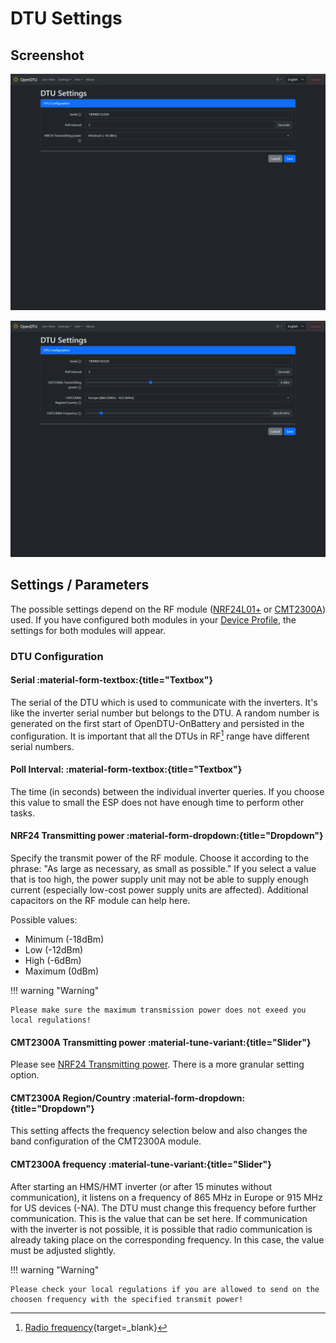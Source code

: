 # DTU Settings

## Screenshot

![DTU Settings NRF](../../assets/images/screenshots/dtu_settings_nrf.png)

![DTU Settings CMT](../../assets/images/screenshots/dtu_settings_cmt.png)

## Settings / Parameters

The possible settings depend on the RF module ([NRF24L01+](../../hardware/nrf24l01plus.md) or [CMT2300A](../../hardware/cmt2300a.md)) used. If you have configured both modules in your [Device Profile](../device_profiles.md), the settings for both modules will appear.

### DTU Configuration

#### Serial :material-form-textbox:{title="Textbox"}

The serial of the DTU which is used to communicate with the inverters. It's like the inverter serial number but belongs to the DTU. A random number is generated on the first start of OpenDTU-OnBattery and persisted in the configuration. It is important that all the DTUs in RF[^1] range have different serial numbers.

#### Poll Interval: :material-form-textbox:{title="Textbox"}

The time (in seconds) between the individual inverter queries. If you choose this value to small the ESP does not have enough time to perform other tasks.

#### NRF24 Transmitting power :material-form-dropdown:{title="Dropdown"}

Specify the transmit power of the RF module. Choose it according to the phrase: "As large as necessary, as small as possible."
If you select a value that is too high, the power supply unit may not be able to supply enough current (especially low-cost power supply units are affected). Additional capacitors on the RF module can help here.

Possible values:

* Minimum (-18dBm)
* Low (-12dBm)
* High (-6dBm)
* Maximum (0dBm)

!!! warning "Warning"

    Please make sure the maximum transmission power does not exeed you local regulations!

#### CMT2300A Transmitting power :material-tune-variant:{title="Slider"}

Please see [NRF24 Transmitting power](#nrf24-transmitting-power). There is a more granular setting option.

#### CMT2300A Region/Country :material-form-dropdown:{title="Dropdown"}

This setting affects the frequency selection below and also changes the band configuration of the CMT2300A module.

#### CMT2300A frequency :material-tune-variant:{title="Slider"}

After starting an HMS/HMT inverter (or after 15 minutes without communication), it listens on a frequency of 865 MHz in Europe or 915 MHz for US devices (-NA).
The DTU must change this frequency before further communication. This is the value that can be set here. If communication with the inverter is not possible, it is possible that radio communication is already taking place on the corresponding frequency. In this case, the value must be adjusted slightly.

!!! warning "Warning"

    Please check your local regulations if you are allowed to send on the choosen frequency with the specified transmit power!

[^1]: [Radio frequency](https://en.wikipedia.org/wiki/Radio_frequency){target=_blank}
